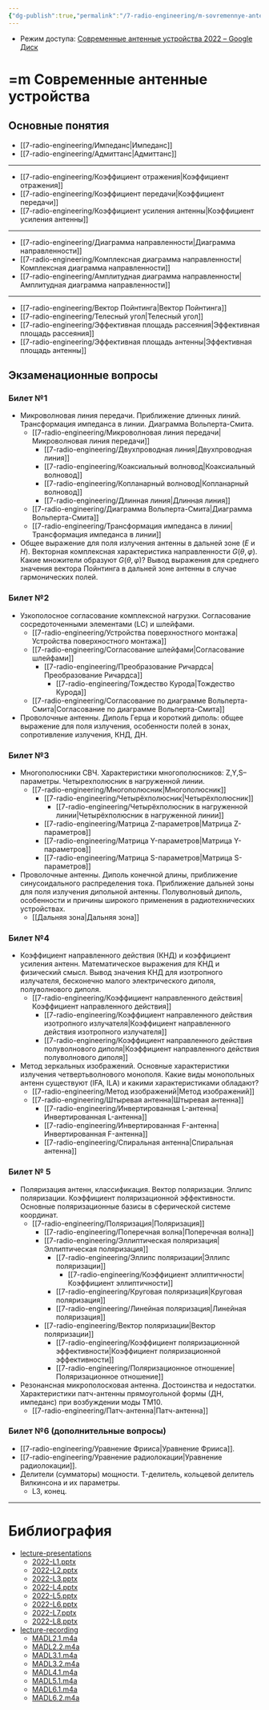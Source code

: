 ```yaml
---
{"dg-publish":true,"permalink":"/7-radio-engineering/m-sovremennye-antennye-ustrojstva/","title":"=m Современные антенные устройства","tags":["антенны"]}
---
```



- Режим доступа: [Современные антенные устройства 2022 – Google Диск](https://drive.google.com/drive/folders/1NByLDhTOMdtdeG4T_MZH5XHRGaQlHujv)

# =m Современные антенные устройства

## Основные понятия

- [[7-radio-engineering/Импеданс\|Импеданс]]
- [[7-radio-engineering/Адмиттанс\|Адмиттанс]]

---

- [[7-radio-engineering/Коэффициент отражения\|Коэффициент отражения]]
- [[7-radio-engineering/Коэффициент передачи\|Коэффициент передачи]]
- [[7-radio-engineering/Коэффициент усиления антенны\|Коэффициент усиления антенны]]

---

- [[7-radio-engineering/Диаграмма направленности\|Диаграмма направленности]]
- [[7-radio-engineering/Комплексная диаграмма направленности\|Комплексная диаграмма направленности]]
- [[7-radio-engineering/Амплитудная диаграмма направленности\|Амплитудная диаграмма направленности]]

---

- [[7-radio-engineering/Вектор Пойнтинга\|Вектор Пойнтинга]]
- [[7-radio-engineering/Телесный угол\|Телесный угол]]
- [[7-radio-engineering/Эффективная площадь рассеяния\|Эффективная площадь рассеяния]]
- [[7-radio-engineering/Эффективная площадь антенны\|Эффективная площадь антенны]]

## Экзаменационные вопросы

### Билет №1

- Микроволновая линия передачи. Приближение длинных линий. Трансформация импеданса в линии. Диаграмма Вольперта-Смита.
	- [[7-radio-engineering/Микроволновая линия передачи\|Микроволновая линия передачи]]
		- [[7-radio-engineering/Двухпроводная линия\|Двухпроводная линия]]
		- [[7-radio-engineering/Коаксиальный волновод\|Коаксиальный волновод]]
		- [[7-radio-engineering/Копланарный волновод\|Копланарный волновод]]
		- [[7-radio-engineering/Длинная линия\|Длинная линия]]
	- [[7-radio-engineering/Диаграмма Вольперта-Смита\|Диаграмма Вольперта-Смита]]
	- [[7-radio-engineering/Трансформация импеданса в линии\|Трансформация импеданса в линии]]
- Общее выражение для поля излучения антенны в дальней зоне ($E$ и $H$). Векторная комплексная характеристика направленности $G(\theta,\varphi)$. Какие множители образуют $G(\theta,\varphi)$? Вывод выражения для среднего значения вектора Пойнтинга в дальней зоне антенны в случае гармонических полей.

### Билет №2

- Узкополосное согласование комплексной нагрузки. Согласование сосредоточенными элементами (LC) и шлейфами.
	- [[7-radio-engineering/Устройства поверхностного монтажа\|Устройства поверхностного монтажа]]
	- [[7-radio-engineering/Согласование шлейфами\|Согласование шлейфами]]
		- [[7-radio-engineering/Преобразование Ричардса\|Преобразование Ричардса]]
			- [[7-radio-engineering/Тождество Курода\|Тождество Курода]]
	- [[7-radio-engineering/Согласование по диаграмме Вольперта-Смита\|Согласование по диаграмме Вольперта-Смита]]
- Проволочные антенны. Диполь Герца и короткий диполь: общее выражение для поля излучения, особенности полей в зонах, сопротивление излучения, КНД, ДН.

### Билет №3

- Многополюсники СВЧ. Характеристики многополюсников: Z,Y,S–параметры. Четырехполюсник в нагруженной линии.
	- [[7-radio-engineering/Многополюсник\|Многополюсник]]
		- [[7-radio-engineering/Четырёхполюсник\|Четырёхполюсник]]
			- [[7-radio-engineering/Четырёхполюсник в нагруженной линии\|Четырёхполюсник в нагруженной линии]]
		- [[7-radio-engineering/Матрица Z-параметров\|Матрица Z-параметров]]
		- [[7-radio-engineering/Матрица Y-параметров\|Матрица Y-параметров]]
		- [[7-radio-engineering/Матрица S-параметров\|Матрица S-параметров]]
- Проволочные антенны. Диполь конечной длины, приближение синусоидального распределения тока. Приближение дальней зоны для поля излучения дипольной антенны. Полуволновый диполь, особенности и причины широкого применения в радиотехнических устройствах.
	- [[Дальняя зона\|Дальняя зона]]

### Билет №4

- Коэффициент направленного действия (КНД) и коэффициент усиления антенн. Математическое выражения для КНД и физический смысл. Вывод значения КНД для изотропного излучателя, бесконечно малого электрического диполя, полуволнового диполя.
	- [[7-radio-engineering/Коэффициент направленного действия\|Коэффициент направленного действия]]
		- [[7-radio-engineering/Коэффициент направленного действия изотропного излучателя\|Коэффициент направленного действия изотропного излучателя]]
		- [[7-radio-engineering/Коэффициент направленного действия полуволнового диполя\|Коэффициент направленного действия полуволнового диполя]]
- Метод зеркальных изображений. Основные характеристики излучения четвертьволнового монополя. Какие виды монопольных антенн существуют (IFA, ILA) и какими характеристиками обладают?
	- [[7-radio-engineering/Метод изображений\|Метод изображений]]
	- [[7-radio-engineering/Штыревая антенна\|Штыревая антенна]]
		- [[7-radio-engineering/Инвертированная L-антенна\|Инвертированная L-антенна]]
		- [[7-radio-engineering/Инвертированная F-антенна\|Инвертированная F-антенна]]
		- [[7-radio-engineering/Спиральная антенна\|Спиральная антенна]]

### Билет № 5

- Поляризация антенн, классификация. Вектор поляризации. Эллипс поляризации. Коэффициент поляризационной эффективности. Основные поляризационные базисы в сферической системе координат.
	- [[7-radio-engineering/Поляризация\|Поляризация]]
		- [[7-radio-engineering/Поперечная волна\|Поперечная волна]]
		- [[7-radio-engineering/Эллиптическая поляризация\|Эллиптическая поляризация]]
			- [[7-radio-engineering/Эллипс поляризации\|Эллипс поляризации]]
				- [[7-radio-engineering/Коэффициент эллиптичности\|Коэффициент эллиптичности]]
			- [[7-radio-engineering/Круговая поляризация\|Круговая поляризация]]
			- [[7-radio-engineering/Линейная поляризация\|Линейная поляризация]]
		- [[7-radio-engineering/Вектор поляризации\|Вектор поляризации]]
			- [[7-radio-engineering/Коэффициент поляризационной эффективности\|Коэффициент поляризационной эффективности]]
			- [[7-radio-engineering/Поляризационное отношение\|Поляризационное отношение]]
- Резонансная микрополосковая антенна. Достоинства и недостатки. Характеристики патч-антенны прямоугольной формы (ДН, импеданс) при возбуждении моды TM10.
	- [[7-radio-engineering/Патч-антенна\|Патч-антенна]]

### Билет №6 (дополнительные вопросы)

- [[7-radio-engineering/Уравнение Фрииса\|Уравнение Фрииса]].
- [[7-radio-engineering/Уравнение радиолокации\|Уравнение радиолокации]].
- Делители (сумматоры) мощности. T-делитель, кольцевой делитель Вилкинсона и их параметры.
	- L3, конец.

---

# Библиография

- [lecture-presentations](file:///C:%5CUsers%5CMojo%5CiCloudDrive%5C_university%5CIllarionov%5Clecture-presentations)
	- [2022-L1.pptx](file:///C:%5CUsers%5CMojo%5CiCloudDrive%5C_university%5CIllarionov%5Clecture-presentations%5C2022-L1.pptx)
	- [2022-L2.pptx](file:///C:%5CUsers%5CMojo%5CiCloudDrive%5C_university%5CIllarionov%5Clecture-presentations%5C2022-L2.pptx)
	- [2022-L3.pptx](file:///C:%5CUsers%5CMojo%5CiCloudDrive%5C_university%5CIllarionov%5Clecture-presentations%5C2022-L3.pptx)
	- [2022-L4.pptx](file:///C:%5CUsers%5CMojo%5CiCloudDrive%5C_university%5CIllarionov%5Clecture-presentations%5C2022-L4.pptx)
	- [2022-L5.pptx](file:///C:%5CUsers%5CMojo%5CiCloudDrive%5C_university%5CIllarionov%5Clecture-presentations%5C2022-L5.pptx)
	- [2022-L6.pptx](file:///C:%5CUsers%5CMojo%5CiCloudDrive%5C_university%5CIllarionov%5Clecture-presentations%5C2022-L6.pptx)
	- [2022-L7.pptx](file:///C:%5CUsers%5CMojo%5CiCloudDrive%5C_university%5CIllarionov%5Clecture-presentations%5C2022-L7.pptx)
	- [2022-L8.pptx](file:///C:%5CUsers%5CMojo%5CiCloudDrive%5C_university%5CIllarionov%5Clecture-presentations%5C2022-L8.pptx)
- [lecture-recording](file:///C:%5CUsers%5CMojo%5CiCloudDrive%5C_university%5CIllarionov%5Clecture-recording)
	- [MADL2.1.m4a](file:///C:%5CUsers%5CMojo%5CiCloudDrive%5C_university%5CIllarionov%5Clecture-recording%5CMADL2.1.m4a)
	- [MADL2.2.m4a](file:///C:%5CUsers%5CMojo%5CiCloudDrive%5C_university%5CIllarionov%5Clecture-recording%5CMADL2.2.m4a)
	- [MADL3.1.m4a](file:///C:%5CUsers%5CMojo%5CiCloudDrive%5C_university%5CIllarionov%5Clecture-recording%5CMADL3.1.m4a)
	- [MADL3.2.m4a](file:///C:%5CUsers%5CMojo%5CiCloudDrive%5C_university%5CIllarionov%5Clecture-recording%5CMADL3.2.m4a)
	- [MADL4.1.m4a](file:///C:%5CUsers%5CMojo%5CiCloudDrive%5C_university%5CIllarionov%5Clecture-recording%5CMADL4.1.m4a)
	- [MADL5.1.m4a](file:///C:%5CUsers%5CMojo%5CiCloudDrive%5C_university%5CIllarionov%5Clecture-recording%5CMADL5.1.m4a)
	- [MADL6.1.m4a](file:///C:%5CUsers%5CMojo%5CiCloudDrive%5C_university%5CIllarionov%5Clecture-recording%5CMADL6.1.m4a)
	- [MADL6.2.m4a](file:///C:%5CUsers%5CMojo%5CiCloudDrive%5C_university%5CIllarionov%5Clecture-recording%5CMADL6.2.m4a)
